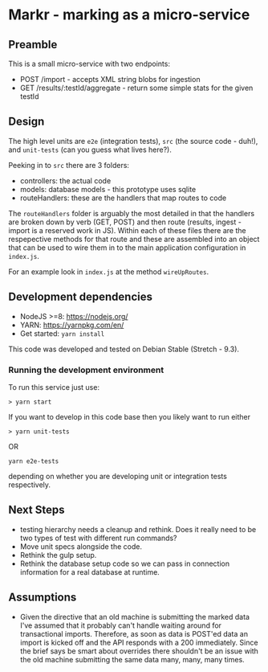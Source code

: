 # Markr - marking as a micro-service

## Preamble

This is a small micro-service with two endpoints:

* POST /import - accepts XML string blobs for ingestion
* GET /results/:testId/aggregate - return some simple stats for the given testId

## Design

The high level units are `e2e` (integration tests), `src` (the source code - duh!), and `unit-tests` (can you guess what lives here?).

Peeking in to `src` there are 3 folders:

* controllers: the actual code
* models: database models - this prototype uses sqlite
* routeHandlers: these are the handlers that map routes to code

The `routeHandlers` folder is arguably the most detailed in that the handlers are broken down by verb (GET, POST) and then route (results, ingest - import is a reserved work in JS). Within each of these files there are the respepective methods for that route and these are assembled into an object that can be used to wire them in to the main application configuration in `index.js`.

For an example look in `index.js` at the method `wireUpRoutes`.

## Development dependencies

* NodeJS >=8: https://nodejs.org/
* YARN: https://yarnpkg.com/en/
* Get started: `yarn install`

This code was developed and tested on Debian Stable (Stretch - 9.3).

### Running the development environment

To run this service just use:

```
> yarn start
```

If you want to develop in this code base then you likely want to run either

```
> yarn unit-tests
```

OR

```
yarn e2e-tests
```

depending on whether you are developing unit or integration tests respectively.

## Next Steps

* testing hierarchy needs a cleanup and rethink. Does it really need to be two types of test with different run commands?
* Move unit specs alongside the code.
* Rethink the gulp setup.
* Rethink the database setup code so we can pass in connection information for a real database at runtime.

## Assumptions

* Given the directive that an old machine is submitting the marked data I've assumed that it probably can't handle waiting around for transactional imports. Therefore, as soon as data is POST'ed data an import is kicked off and the API responds with a 200 immediately. Since the brief says be smart about overrides there shouldn't be an issue with the old machine submitting the same data many, many, many times.
